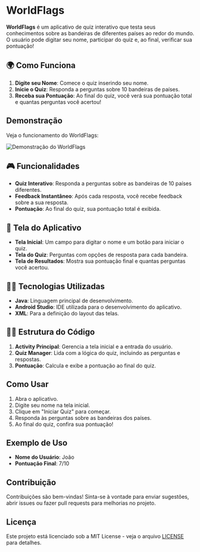 # WorldFlags

**WorldFlags** é um aplicativo de quiz interativo que testa seus conhecimentos sobre as bandeiras de diferentes países ao redor do mundo. O usuário pode digitar seu nome, participar do quiz e, ao final, verificar sua pontuação!

## 🌍 Como Funciona

1. **Digite seu Nome**: Comece o quiz inserindo seu nome.
2. **Inicie o Quiz**: Responda a perguntas sobre 10 bandeiras de países.
3. **Receba sua Pontuação**: Ao final do quiz, você verá sua pontuação total e quantas perguntas você acertou!
  
## Demonstração

Veja o funcionamento do WorldFlags:

![Demonstração do WorldFlags](https://i.giphy.com/media/v1.Y2lkPTc5MGI3NjExODViZjBqYWZwMXp5ZG1qYWc0YzRjb251bjA5YXBvM3NndHlhOHRiNSZlcD12MV9pbnRlcm5hbF9naWZfYnlfaWQmY3Q9Zw/hSaAYGcEmI2nVilA3Y/giphy.gif)

## 🎮 Funcionalidades

- **Quiz Interativo**: Responda a perguntas sobre as bandeiras de 10 países diferentes.
- **Feedback Instantâneo**: Após cada resposta, você recebe feedback sobre a sua resposta.
- **Pontuação**: Ao final do quiz, sua pontuação total é exibida.

## 📱 Tela do Aplicativo

- **Tela Inicial**: Um campo para digitar o nome e um botão para iniciar o quiz.
- **Tela do Quiz**: Perguntas com opções de resposta para cada bandeira.
- **Tela de Resultados**: Mostra sua pontuação final e quantas perguntas você acertou.

## 👨‍💻 Tecnologias Utilizadas

- **Java**: Linguagem principal de desenvolvimento.
- **Android Studio**: IDE utilizada para o desenvolvimento do aplicativo.
- **XML**: Para a definição do layout das telas.

## 👨‍💻 Estrutura do Código

1. **Activity Principal**: Gerencia a tela inicial e a entrada do usuário.
2. **Quiz Manager**: Lida com a lógica do quiz, incluindo as perguntas e respostas.
3. **Pontuação**: Calcula e exibe a pontuação ao final do quiz.

## Como Usar

1. Abra o aplicativo.
2. Digite seu nome na tela inicial.
3. Clique em "Iniciar Quiz" para começar.
4. Responda às perguntas sobre as bandeiras dos países.
5. Ao final do quiz, confira sua pontuação!

## Exemplo de Uso

- **Nome do Usuário**: João
- **Pontuação Final**: 7/10

## Contribuição

Contribuições são bem-vindas! Sinta-se à vontade para enviar sugestões, abrir issues ou fazer pull requests para melhorias no projeto.

## Licença

Este projeto está licenciado sob a MIT License - veja o arquivo [LICENSE](LICENSE) para detalhes.
